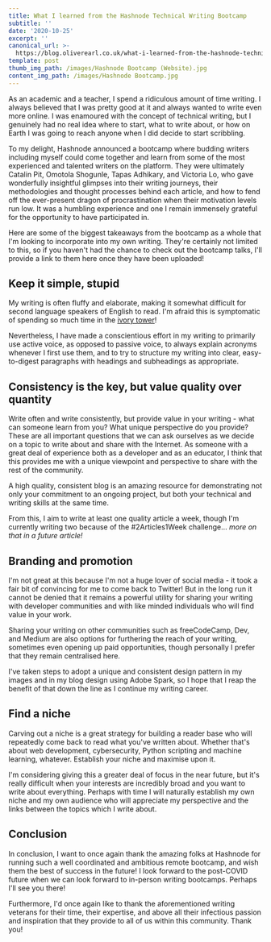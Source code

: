 ```yaml
---
title: What I learned from the Hashnode Technical Writing Bootcamp
subtitle: ''
date: '2020-10-25'
excerpt: ''
canonical_url: >-
  https://blog.oliverearl.co.uk/what-i-learned-from-the-hashnode-technical-writing-bootcamp
template: post
thumb_img_path: /images/Hashnode Bootcamp (Website).jpg
content_img_path: /images/Hashnode Bootcamp.jpg
---
```

As an academic and a teacher, I spend a ridiculous amount of time writing. I always believed that I was pretty good at it and always wanted to write even more online. I was enamoured with the concept of technical writing, but I genuinely had no real idea where to start, what to write about, or how on Earth I was going to reach anyone when I did decide to start scribbling.

To my delight, Hashnode announced a bootcamp where budding writers including myself could come together and learn from some of the most experienced and talented writers on the platform. They were ultimately Catalin Pit, Omotola Shogunle, Tapas Adhikary, and Victoria Lo, who gave wonderfully insightful glimpses into their writing journeys, their methodologies and thought processes behind each article, and how to fend off the ever-present dragon of procrastination when their motivation levels run low. It was a humbling experience and one I remain immensely grateful for the opportunity to have participated in.

Here are some of the biggest takeaways from the bootcamp as a whole that I'm looking to incorporate into my own writing. They're certainly not limited to this, so if you haven't had the chance to check out the bootcamp talks, I'll provide a link to them here once they have been uploaded!

## Keep it simple, stupid

My writing is often fluffy and elaborate, making it somewhat difficult for second language speakers of English to read. I'm afraid this is symptomatic of spending so much time in the [ivory tower](https://en.wikipedia.org/wiki/Ivory_tower)! 

Nevertheless, I have made a conscientious effort in my writing to primarily use active voice, as opposed to passive voice, to always explain acronyms whenever I first use them, and to try to structure my writing into clear, easy-to-digest paragraphs with headings and subheadings as appropriate.

## Consistency is the key, but value quality over quantity

Write often and write consistently, but provide value in your writing - what can someone learn from you? What unique perspective do you provide? These are all important questions that we can ask ourselves as we decide on a topic to write about and share with the Internet. As someone with a great deal of experience both as a developer and as an educator, I think that this provides me with a unique viewpoint and perspective to share with the rest of the community.

A high quality, consistent blog is an amazing resource for demonstrating not only your commitment to an ongoing project, but both your technical and writing skills at the same time.

From this, I aim to write at least one quality article a week, though I'm currently writing two because of the #2Articles1Week challenge... *more on that in a future article!*

## Branding and promotion

I'm not great at this because I'm not a huge lover of social media - it took a fair bit of convincing for me to come back to Twitter! But in the long run it cannot be denied that it remains a powerful utility for sharing your writing with developer communities and with like minded individuals who will find value in your work. 

Sharing your writing on other communities such as freeCodeCamp, Dev, and Medium are also options for furthering the reach of your writing, sometimes even opening up paid opportunities, though personally I prefer that they remain centralised here.

I've taken steps to adopt a unique and consistent design pattern in my images and in my blog design using Adobe Spark, so I hope that I reap the benefit of that down the line as I continue my writing career.

## Find a niche

Carving out a niche is a great strategy for building a reader base who will repeatedly come back to read what you've written about. Whether that's about web development, cybersecurity, Python scripting and machine learning, whatever. Establish your niche and maximise upon it.

I'm considering giving this a greater deal of focus in the near future, but it's really difficult when your interests are incredibly broad and you want to write about everything. Perhaps with time I will naturally establish my own niche and my own audience who will appreciate my perspective and  the links between the topics which I write about.

## Conclusion

In conclusion, I want to once again thank the amazing folks at Hashnode for running such a well coordinated and ambitious remote bootcamp, and wish them the best of success in the future! I look forward to the post-COVID future when we can look forward to in-person writing bootcamps. Perhaps I'll see you there!

Furthermore, I'd once again like to thank the aforementioned writing veterans for their time, their expertise, and above all their infectious passion and inspiration that they provide to all of us within this community. Thank you!